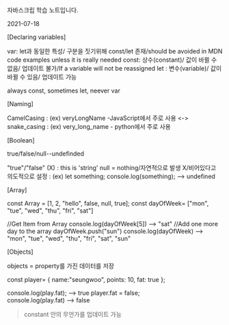 자바스크립 학습 노트입니다.

2021-07-18

[Declaring variables]

var: let과 동일한 특성/ 구분을 짓기위해 const/let 존재/should be avoided in MDN code examples unless it is really needed
const: 상수(constant)/ 값이 바뀔 수 없음/ 업데이트 불가/If a variable will not be reassigned
let : 변수(variable)/ 값이 바뀔 수 있음/ 업데이트 가능

always const, sometimes let, neever var

[Naming]

CamelCasing : (ex) veryLongName -JavaScript에서 주로 사용
<->
snake_casing : (ex) very_long_name - python에서 주로 사용

[Boolean]

true/false/null--undefinded

"true"/"false" (X) : this is 'string'
null = nothing/자연적으로 발생 X/비어있다고 의도적으로 설정 : (ex) let something;
                                                                console.log(something); --> undefined 

[Array]

const Array = [1, 2, "hello", false, null, true];
const dayOfWeek= ["mon", "tue", "wed", "thu", "fri", "sat"]

//Get Item from Array
console.log(dayOfWeek[5]) --> "sat"
//Add one more day to the array
dayOfWeek.push("sun")
console.log(dayOfWeek) --> "mon", "tue", "wed", "thu", "fri", "sat", "sun"

[Objects]

objects = property를 가진 데이터를 저장

const player= { 
  name:"seungwoo",
  points: 10,
  fat: true
};

console.log(play.fat); --> true
player.fat = false;  
console.log(play.fat) --> false
> constant 안의 무언가를 업데이트 가능


                                                                



